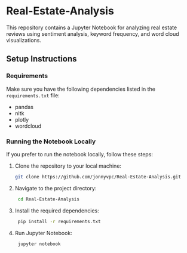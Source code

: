 # Real-Estate-Analysis

This repository contains a Jupyter Notebook for analyzing real estate reviews using sentiment analysis, keyword frequency, and word cloud visualizations.

## Setup Instructions

### Requirements

Make sure you have the following dependencies listed in the `requirements.txt` file:

- pandas
- nltk
- plotly
- wordcloud

### Running the Notebook Locally

If you prefer to run the notebook locally, follow these steps:

1. Clone the repository to your local machine:

   ```bash
   git clone https://github.com/jonnyvpc/Real-Estate-Analysis.git

2. Navigate to the project directory:

   ```bash 
    cd Real-Estate-Analysis

3. Install the required dependencies:

   ```bash 
    pip install -r requirements.txt

4. Run Jupyter Notebook:
   ```bash 
    jupyter notebook
